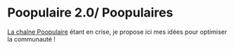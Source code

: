 # Poopulaire 2.0/ Poopulaires 
[La chaîne Poopulaire](https://www.youtube.com/channel/UCbK5TxzVZrgbcDUT_XsYgVg/videos) étant en crise, je propose ici mes idées pour optimiser la communauté !
